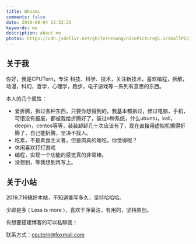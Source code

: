 ```yaml
---
title: Whoami
comments: false
date: 2019-08-04 22:53:25
keywords: me
description: about me
photos: https://cdn.jsdelivr.net/gh/TernYoung/nicePicture@1.1/smallPic/pic002.jpg
---
```




## 关于我

你好，我是CPUTern，专注 科技、科学、技术，关注新技术，喜欢编程，拆解，动漫，科幻，哲学，心理学，跑步，电子游戏等一系列有意思的东西。

本人的几个属性：

- 爱折腾，拆过各种东西，只要你想得到的，我基本都拆过，修过电脑，手机，可惜没有报废，都被我给折腾好了，装过n种系统，什么ubuntu，kali，deepin，centos等等，装装卸卸几十次应该有了，现在直接用虚拟机懒得折腾了，自己能折腾，坚决不找人。
- 吃素，不是素食主义者，但是肉真的难吃，你觉得呢？
- 休闲喜欢打打游戏
- 编程，实现一个功能的感觉真的非常棒。
- 没想到，等我想到再写上。


## 关于小站

2019.7.16搞好本站，不知道能写多久，坚持哈哈哈。

少即是多 ( Less is more )，喜欢干净简洁，有用的，坚持原创。

有想要搭建博客的可以私聊我！

联系方式：cputern@foxmail.com


<!--   <img src="/static/images/personal/Weixin.jpg" alt="扫一扫，十年少" width="200" height="200">    -->

